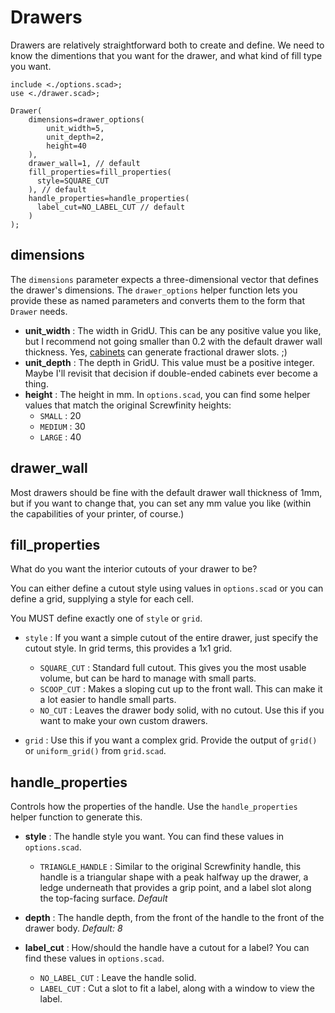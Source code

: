 # Drawers

Drawers are relatively straightforward both to create and define.
We need to know the dimentions that you want for the drawer,
and what kind of fill type you want.

```openscad
include <./options.scad>;
use <./drawer.scad>;

Drawer(
    dimensions=drawer_options(
        unit_width=5,
        unit_depth=2,
        height=40
    ),
    drawer_wall=1, // default
    fill_properties=fill_properties(
      style=SQUARE_CUT
    ), // default
    handle_properties=handle_properties(
      label_cut=NO_LABEL_CUT // default
    )
);

```

## dimensions

The `dimensions` parameter expects a three-dimensional vector
that defines the drawer's dimensions.
The `drawer_options` helper function
lets you provide these as named parameters
and converts them to the form that `Drawer` needs.

- **unit_width** :
  The width in GridU.
  This can be any positive value you like,
  but I recommend not going smaller than 0.2
  with the default drawer wall thickness.
  Yes, [cabinets](./cabinets.md) can generate
  fractional drawer slots. ;)
- **unit_depth** :
  The depth in GridU.
  This value must be a positive integer.
  Maybe I'll revisit that decision if
  double-ended cabinets ever become a thing.
- **height** :
  The height in mm.
  In `options.scad`,
  you can find some helper values
  that match the original Screwfinity heights:
  - `SMALL` : 20
  - `MEDIUM` : 30
  - `LARGE` : 40

## drawer_wall

Most drawers should be fine with
the default drawer wall thickness of 1mm,
but if you want to change that,
you can set any mm value you like
(within the capabilities of your printer, of course.)

## fill_properties

What do you want the interior cutouts of your drawer to be?

You can either define a cutout style
using values in `options.scad`
or you can define a grid,
supplying a style for each cell.

You MUST define exactly one of `style` or `grid`.

- `style` :
  If you want a simple cutout of the entire drawer,
  just specify the cutout style.
  In grid terms,
  this provides a 1x1 grid.

  - `SQUARE_CUT` :
    Standard full cutout.
    This gives you the most usable volume,
    but can be hard to manage with small parts.
  - `SCOOP_CUT` :
    Makes a sloping cut up to the front wall.
    This can make it a lot easier to handle small parts.
  - `NO_CUT` :
    Leaves the drawer body solid,
    with no cutout.
    Use this if you want to make your own custom drawers.

- `grid` :
  Use this if you want a complex grid.
  Provide the output of `grid()` or `uniform_grid()`
  from `grid.scad`.

## handle_properties

Controls how the properties of the handle.
Use the `handle_properties` helper function to generate this.

- **style** :
  The handle style you want.
  You can find these values in `options.scad`.

  - `TRIANGLE_HANDLE` :
    Similar to the original Screwfinity handle,
    this handle is a triangular shape
    with a peak halfway up the drawer,
    a ledge underneath
    that provides a grip point,
    and a label slot along the top-facing surface.
    _Default_

- **depth** :
  The handle depth,
  from the front of the handle
  to the front of the drawer body.
  _Default: 8_

- **label_cut** :
  How/should the handle have a cutout for a label?
  You can find these values in `options.scad`.  

  - `NO_LABEL_CUT` :
    Leave the handle solid.
  - `LABEL_CUT` :
    Cut a slot to fit a label,
    along with a window to view the label.
